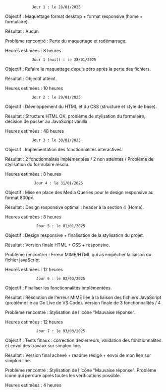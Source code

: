                 Jour 1 : le 28/01/2025

Objectif :
	  Maquettage format desktop + format responsive (home + formulaire).

Résultat :
	  Aucun

Problème rencontré : 
	  Perte du maquettage et redémarrage.

Heures estimées : 8 heures


                Jour 1 (nuit) : le 28/01/2025

Objectif :
	  Refaire le maquettage depuis zéro après la perte des fichiers.

Résultat :
	  Objectif atteint.

Heures estimées : 10 heures


                Jour 2 : le 29/01/2025

Objectif :
	  Développement du HTML et du CSS (structure et style de base).

Résultat :
	  Structure HTML OK, problème de stylisation du formulaire, décision de passer au JavaScript vanilla.

Heures estimées : 48 heures


                Jour 3 : le 30/01/2025

Objectif :
	  Implémentation des fonctionnalités interactives.

Résultat :
	  2 fonctionnalités implémentées / 2 non atteintes /  Problème de stylisation du formulaire résolu.

Heures estimées : 8 heures


                 Jour 4 : le 31/01/2025

Objectif :
	  Mise en place des Media Queries pour le design responsive au format 800px.

Résultat :
	  Design responsive optimal : header à la section 4 (Home).

Heures estimées : 8 heures


                  Jour 5 : le 01/01/2025

Objectif :
	  Design responsive + finalisation de la stylisation du projet.

Résultat :
	  Version finale HTML + CSS + responsive.

Problème rencontrer :
	  Erreur MIME/HTML qui as empêcher la liaison du fichier javaScript

Heures estimées : 12 heures


                  Jour 6 : le 02/03/2025

Objectif :
	  Finaliser les fonctionnalités implémentées.

Résultat :
	  Résolution de l'erreur MIME liée à la liaison des fichiers JavaScript (problème lié au Go Live de VS Code).
	  Version finale de 3 fonctionnalités / 4

Problème rencontré :
	  Stylisation de l'icône "Mauvaise réponse".

Heures estimées : 12 heures


                  Jour 7 : le 03/03/2025

Objectif :
	  Tests finaux : correction des erreurs, validation des fonctionnalités et envoi des travaux sur simplon.line.

Résultat :
	  Version final achevé + readme rédigé + envoi de mon lien sur simplon.line.

Problème rencontré :
	  Stylisation de l'icône "Mauvaise réponse".
	  Problème icone qui perdure aprés toutes les vérifications possible.
	  
Heures estimées : 4 heures


